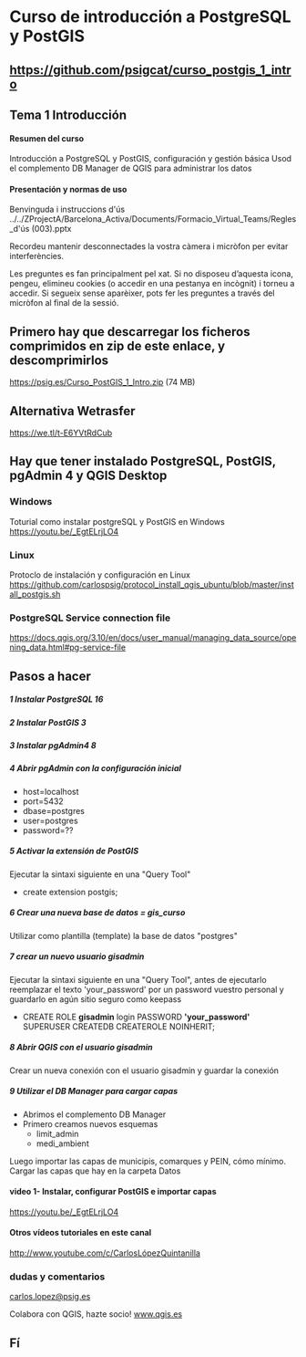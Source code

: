 
# Curso de introducción a PostgreSQL y PostGIS

## https://github.com/psigcat/curso_postgis_1_intro

## Tema 1 Introducción

#### Resumen del curso
Introducción a PostgreSQL y PostGIS, configuración y gestión básica
Usod el complemento DB Manager de QGIS para administrar los datos

#### Presentación y normas de uso
Benvinguda i instruccions d'ús
../../ZProjectA/Barcelona_Activa/Documents/Formacio_Virtual_Teams/Regles_d'ús (003).pptx

Recordeu mantenir desconnectades la vostra càmera i micròfon per evitar interferències.

Les preguntes es fan principalment pel xat. Si no disposeu d’aquesta icona, pengeu, elimineu cookies (o accedir en una pestanya en incògnit) i torneu a accedir. Si segueix sense aparèixer, pots fer les preguntes a través del micròfon al final de la sessió.

## Primero hay que descarregar los ficheros comprimidos en zip de este enlace, y descomprimirlos
https://psig.es/Curso_PostGIS_1_Intro.zip (74 MB)

## Alternativa Wetrasfer
https://we.tl/t-E6YVtRdCub

## Hay que tener instalado PostgreSQL, PostGIS, pgAdmin 4 y QGIS Desktop

### Windows
Toturial como instalar postgreSQL y PostGIS en Windows
https://youtu.be/_EgtELrjLO4



### Linux
Protoclo de instalación y configuración en Linux
https://github.com/carlospsig/protocol_install_qgis_ubuntu/blob/master/install_postgis.sh


### PostgreSQL Service connection file
https://docs.qgis.org/3.10/en/docs/user_manual/managing_data_source/opening_data.html#pg-service-file

## Pasos a hacer
##### 1 Instalar PostgreSQL 16

##### 2 Instalar PostGIS 3

##### 3 Instalar pgAdmin4 8

##### 4 Abrir pgAdmin con la configuración inicial
- host=localhost
- port=5432
- dbase=postgres
- user=postgres
- password=??

##### 5 Activar la extensión de PostGIS
Ejecutar la sintaxi siguiente en una "Query Tool"
- create extension postgis;

##### 6 Crear una nueva base de datos = **gis_curso**
Utilizar como plantilla (template) la base de datos "postgres"

##### 7 crear un nuevo usuario gisadmin
Ejecutar la sintaxi siguiente en una "Query Tool", antes de ejecutarlo reemplazar el texto 'your_password' por un password vuestro personal y guardarlo en agún sitio seguro como keepass
- CREATE ROLE **gisadmin** login PASSWORD **'your_password'** SUPERUSER CREATEDB CREATEROLE NOINHERIT;

##### 8 Abrir QGIS con el usuario gisadmin
Crear un nueva conexión con el usuario gisadmin y guardar la conexión

##### 9 Utilizar el DB Manager para cargar capas
- Abrimos el complemento DB Manager
- Primero creamos nuevos esquemas 
  - limit_admin 
  - medi_ambient

Luego importar las capas de municipis, comarques y PEIN, cómo mínimo.
Cargar las capas que hay en la carpeta Datos


#### video 1- Instalar, configurar PostGIS e importar capas
https://youtu.be/_EgtELrjLO4

#### Otros vídeos tutoriales en este canal
http://www.youtube.com/c/CarlosLópezQuintanilla

### dudas y comentarios
carlos.lopez@psig.es

Colabora con QGIS, hazte socio!
www.qgis.es

## Fí
